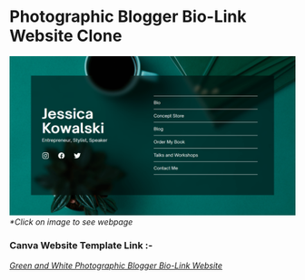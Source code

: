 # Photographic Blogger Bio-Link Website Clone

[![Bio-Link-Page](img/Bio-link-min.png)](https://kalki2706.github.io/Green-and-White-Photographic-Blogger-Bio-Link-Website-Canva-Clone/)
_\*Click on image to see webpage_

### **Canva Website Template Link :-**

_[Green and White Photographic Blogger Bio-Link Website](https://www.canva.com/design/DAFgaxDb3_4/TfMglmu17tFLftEOfIBoNA/edit?utm_content=DAFgaxDb3_4&utm_campaign=designshare&utm_medium=link2&utm_source=sharebutton)_
